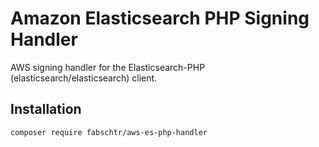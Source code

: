 # Amazon Elasticsearch PHP Signing Handler
AWS signing handler for the Elasticsearch-PHP (elasticsearch/elasticsearch) client.

## Installation
```
composer require fabschtr/aws-es-php-handler
```
